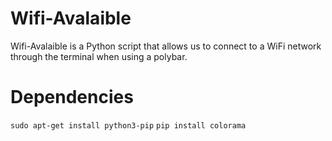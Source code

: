 # Wifi-Avalaible
Wifi-Avalaible is a Python script that allows us to connect to a WiFi network through the terminal when using a polybar.
<h1>Dependencies</h1>
<code>sudo apt-get install python3-pip</code>
<code>pip install colorama</code>

